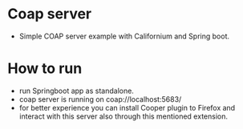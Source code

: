 # Coap server #

- Simple COAP server example with Californium and Spring boot.


# How to run #

- run Springboot app as standalone.
- coap server is running on coap://localhost:5683/
- for better experience you can install Cooper plugin to Firefox and interact with this server also through this mentioned extension.


